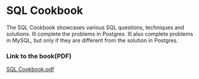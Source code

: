 # SQL Cookbook

The SQL Cookbook showcases various SQL questions, techniques and solutions. Ill complete the problems in Postgres. Ill also complete problems in MySQL, but only if they are different from the solution in Postgres.

### Link to the book(PDF)
[SQL Cookbook.pdf](https://github.com/bardadon/My-Data-Engineering-Code-Snippets/files/10343745/SQL.Cookbook.pdf)
